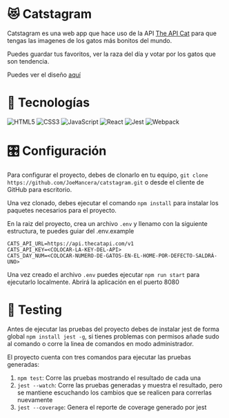 # 😻 Catstagram

Catstagram es una web app que hace uso de la API [The API Cat](https://thecatapi.com/) para que tengas las imagenes de los gatos más bonitos del mundo.

Puedes guardar tus favoritos, ver la raza del día y votar por los gatos que son tendencia.

Puedes ver el diseño [aquí](https://www.figma.com/file/LoQkoEto5rCyPNcS6K4DWO/Catstagram "Go to Catstagram figma file")
# 🎲 Tecnologías

![HTML5](https://img.shields.io/badge/-HTML5-E34F26?style=plastic&logo=html5&logoColor=white)
![CSS3](https://img.shields.io/badge/-CSS3-1572B6?style=plastic&logo=css3&logoColor=white)
![JavaScript](https://img.shields.io/badge/-JavaScript-F7DF1E?style=plastic&logo=JavaScript&logoColor=black)
![React](https://img.shields.io/badge/-React-61DAFB?style=plastic&logo=react&logoColor=white)
![Jest](https://img.shields.io/badge/-Jest-C21325?style=plastic&logo=Jest&logoColor=white)
![Webpack](https://badges.aleen42.com/src/webpack.svg)

# 🎛 Configuración

Para configurar el proyecto, debes de clonarlo en tu equipo, ``git clone https://github.com/JoeMancera/catstagram.git`` o desde el cliente de GitHub para escritorio.

Una vez clonado, debes ejecutar el comando ```npm install``` para instalar los paquetes necesarios para el proyecto.

En la raiz del proyecto, crea un archivo `.env` y llenamo con la siguiente estructura, te puedes guiar del .env.example

  ```
  CATS_API_URL=https://api.thecatapi.com/v1
  CATS_API_KEY=<COLOCAR-LA-KEY-DEL-API>
  CATS_DAY_NUM=<COLOCAR-NUMERO-DE-GATOS-EN-EL-HOME-POR-DEFECTO-SALDRÁ-UNO>

  ```

Una vez creado el archivo `.env` puedes ejecutar ```npm run start``` para ejecutarlo localmente. Abrirá la aplicación en el puerto 8080

# 🦆 Testing

Antes de ejecutar las pruebas del proyecto debes de instalar jest de forma global ```npm install jest -g```, si tienes problemas con permisos añade sudo al comando o corre la linea de comandos en modo administrador.

El proyecto cuenta con tres comandos para ejecutar las pruebas generadas:

1. ```npm test```: Corre las pruebas mostrando el resultado de cada una
2. ```jest --watch```: Corre las pruebas generadas y muestra el resultado, pero se mantiene escuchando los cambios que se realicen para correrlas nuevamente
3. ```jest --coverage```: Genera el reporte de coverage generado por jest